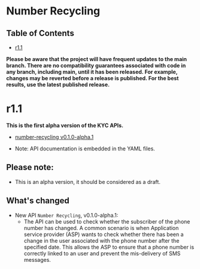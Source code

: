 # Number Recycling

## Table of Contents

- [r1.1](#r11)

**Please be aware that the project will have frequent updates to the main branch. There are no compatibility guarantees associated with code in any branch, including main, until it has been released. For example, changes may be reverted before a release is published. For the best results, use the latest published release.**

# r1.1

**This is the first alpha version of the KYC APIs.** 

- [number-recycling v0.1.0-alpha.1](https://github.com/camaraproject/NumberRecycling/blob/r1.1/code/API_definitions/number-recycling.yaml)

* Note: API documentation is embedded in the YAML files.

## Please note:

- This is an alpha version, it should be considered as a draft.

## What's changed

* New API `Number Recycling`, v0.1.0-alpha.1:
    - The API can be used to check whether the subscriber of the phone number has changed. A common scenario is when Application service provider (ASP) wants to check whether there has been a change in the user associated with the phone number after the specified date. This allows the ASP to ensure that a phone number is correctly linked to an user and prevent the mis-delivery of SMS messages.

